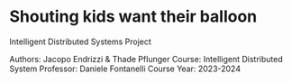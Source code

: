 # Shouting kids want their balloon
 Intelligent Distributed Systems Project 

Authors: Jacopo Endrizzi & Thade Pflunger 
Course: Intelligent Distributed System
Professor: Daniele Fontanelli
Course Year: 2023-2024

